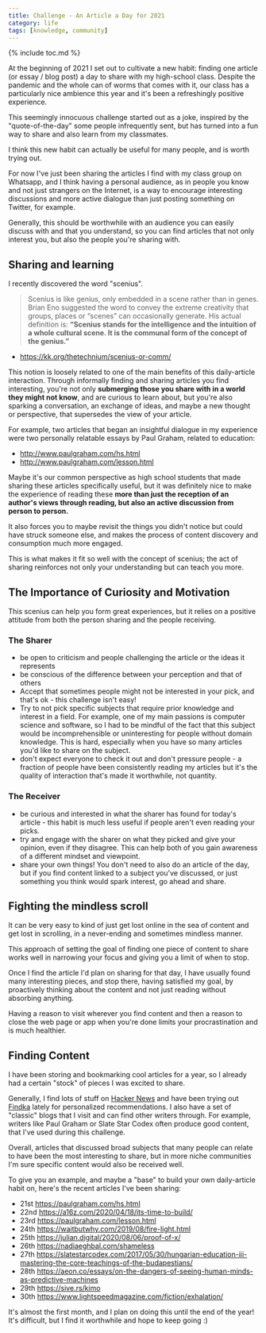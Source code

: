```yaml
---
title: Challenge - An Article a Day for 2021
category: life
tags: [knowledge, community]
---
```


{% include toc.md %}

At the beginning of 2021 I set out to cultivate a new habit: finding one article (or essay / blog post) a day to share with my high-school class. Despite the pandemic and the whole can of worms that comes with it, our class has a particularly nice ambience this year and it's been a refreshingly positive experience.

This seemingly innocuous challenge started out as a joke, inspired by the "quote-of-the-day" some people infrequently sent, but has turned into a fun way to share and also learn from my classmates.

I think this new habit can actually be useful for many people, and is worth trying out.

For now I've just been sharing the articles I find with my class group on Whatsapp, and I think having a personal audience, as in people you know and not just strangers on the Internet, is a way to encourage interesting discussions and more active dialogue than just posting something on Twitter, for example.

Generally, this should be worthwhile with an audience you can easily discuss with and that you understand, so you can find articles that not only interest you, but also the people you're sharing with.


## Sharing and learning

I recently discovered the word "scenius".

> Scenius is like genius, only embedded in a scene rather than in genes. Brian Eno suggested the word to convey the extreme creativity that groups, places or “scenes”  can occasionally generate. His actual definition is:  **“Scenius stands for the intelligence and the intuition of a whole cultural scene. It is the communal form of the concept of the genius.”**

- <https://kk.org/thetechnium/scenius-or-comm/>

This notion is loosely related to one of the main benefits of this daily-article interaction. Through informally finding and sharing articles you find interesting, you're not only **submerging those you share with in a world they might not know**, and are curious to learn about, but you're also sparking a conversation, an exchange of ideas, and maybe a new thought or perspective, that supersedes the view of your article.

For example, two articles that began an insightful dialogue in my experience were two personally relatable essays by Paul Graham, related to education:

- <http://www.paulgraham.com/hs.html>
- <http://www.paulgraham.com/lesson.html>

Maybe it's our common perspective as high school students that made sharing these articles specifically useful, but it was definitely nice to make the experience of reading these **more than just the reception of an author's views through reading, but also an active discussion from person to person.**

It also forces you to maybe revisit the things you didn't notice but could have struck someone else, and makes the process of content discovery and consumption much more engaged.

This is what makes it fit so well with the concept of scenius; the act of sharing reinforces not only your understanding but can teach you more.


## The Importance of Curiosity and Motivation

This scenius can help you form great experiences, but it relies on a positive attitude from both the person sharing and the people receiving.

### The Sharer

- be open to criticism and people challenging the article or the ideas it represents
- be conscious of the difference between your perception and that of others
- Accept that sometimes people might not be interested in your pick, and that's ok - this challenge isn't easy!
- Try to not pick specific subjects that require prior knowledge and interest in a field. For example, one of my main passions is computer science and software, so I had to be mindful of the fact that this subject would be incomprehensible or uninteresting for people without domain knowledge. This is hard, especially when you have so many articles you'd like to share on the subject.
- don't expect everyone to check it out and don't pressure people - a fraction of people have been consistently reading my articles but it's the quality of interaction that's made it worthwhile, not quantity.

### The Receiver

- be curious and interested in what the sharer has found for today's article - this habit is much less useful if people aren't even reading your picks.
- try and engage with the sharer on what they picked and give your opinion, even if they disagree. This can help both of you gain awareness of a different mindset and viewpoint.
- share your own things! You don't need to also do an article of the day, but if you find content linked to a subject you've discussed, or just something you think would spark interest, go ahead and share.


## Fighting the mindless scroll

It can be very easy to kind of just get lost online in the sea of content and get lost in scrolling, in a never-ending and sometimes mindless manner.

This approach of setting the goal of finding one piece of content to share works well in narrowing your focus and giving you a limit of when to stop.

Once I find the article I'd plan on sharing for that day, I have usually found many interesting pieces, and stop there, having satisfied my goal, by proactively thinking about the content and not just reading without absorbing anything.

Having a reason to visit wherever you find content and then a reason to close the web page or app when you're done limits your procrastination and is much healthier.

## Finding Content

I have been storing and bookmarking cool articles for a year, so I already had a certain "stock" of pieces I was excited to share.

Generally, I find lots of stuff on [Hacker News](https://news.ycombinator.com) and have been trying out [Findka](https://findka.com) lately for personalized recommendations. I also have a set of "classic" blogs that I visit and can find other writers through. For example, writers like Paul Graham or Slate Star Codex often produce good content, that I've used during this challenge.

Overall, articles that discussed broad subjects that many people can relate to have been the most interesting to share, but in more niche communities I'm sure specific content would also be received well.


To give you an example, and maybe a "base" to build your own daily-article habit on, here's the recent articles I've been sharing:

- 21st <https://paulgraham.com/hs.html>
- 22nd <https://a16z.com/2020/04/18/its-time-to-build/>
- 23rd <https://paulgraham.com/lesson.html>
- 24th <https://waitbutwhy.com/2019/08/fire-light.html>
- 25th <https://julian.digital/2020/08/06/proof-of-x/>
- 26th <https://nadiaeghbal.com/shameless>
- 27th <https://slatestarcodex.com/2017/05/30/hungarian-education-iii-mastering-the-core-teachings-of-the-budapestians/>
- 28th <https://aeon.co/essays/on-the-dangers-of-seeing-human-minds-as-predictive-machines>
- 29th <https://sive.rs/kimo>
- 30th <https://www.lightspeedmagazine.com/fiction/exhalation/>


It's almost the first month, and I plan on doing this until the end of the year! It's difficult, but I find it worthwhile and hope to keep going :)
